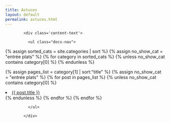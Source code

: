 ```yaml
---
title: Astuces
layout: default
permalink: astuces.html
---
```


<div id="main" class='content'>

            <div class='content-text'>

<!--
  Liste des posts, trié par ordre alphabétique
-->

              <ul class="docs-nav">

{% assign sorted_cats = site.categories | sort %} <!--permet d'assigner site.categories et de trier la liste-->
{% assign no_show_cat = "entrée plats" %} <!--permet d'assigner la catégorie "astuces" à la liste "no_show_cat"-->
  {% for category in sorted_cats %}
    {% unless no_show_cat contains category[0] %} <!--la liste "no_show_cat" est cachée-->
      <!-- <li-category><strong>{{ category[0] | capitalize }}</strong></li-category> -->
    {% endunless %} <!--fin de la fonction unless-->

  {% assign pages_list = category[1] | sort:"title" %} <!-- permet entre autres de trier les liens par ordre alphabétique -->
  {% assign no_show_cat = "entrée plats" %} <!--permet d'assigner la catégorie "astuces" à la liste "no_show_cat"-->
    {% for post in pages_list %}
      {% unless no_show_cat contains category[0] %} <!-- permet de retirer les liens des post "astuces" -->
        <li><a href="{{ site.url }}{{ post.url }}">{{ post.title }}</a></li>
      {% endunless %} <!--fin de la fonction unless-->
    {% endfor %}
  {% endfor %}

              </ul>

            </div>

</div>